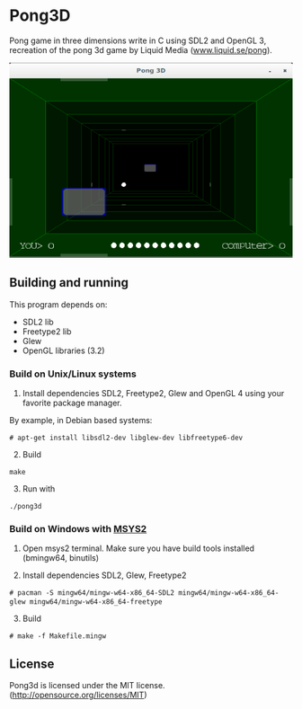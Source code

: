 # Pong3D

Pong game in three dimensions write in C using SDL2 and OpenGL 3, recreation of the pong 3d game by Liquid Media (www.liquid.se/pong).

![Pong3D](screenshot.png)

## Building and running

This program depends on:

* SDL2 lib
* Freetype2 lib
* Glew
* OpenGL libraries (3.2)


### Build on Unix/Linux systems

1. Install dependencies SDL2, Freetype2, Glew and OpenGL 4 using your favorite package manager.

By example, in Debian based systems:

```
# apt-get install libsdl2-dev libglew-dev libfreetype6-dev
```

2. Build
```
make
```

3. Run with
```
./pong3d
```

### Build on Windows with [MSYS2](https://www.msys2.org/)

1. Open msys2 terminal. Make sure you have build tools installed (bmingw64, binutils)

2. Install dependencies SDL2, Glew, Freetype2

```
# pacman -S mingw64/mingw-w64-x86_64-SDL2 mingw64/mingw-w64-x86_64-glew mingw64/mingw-w64-x86_64-freetype
```

3. Build

```
# make -f Makefile.mingw
```

## License

Pong3d is licensed under the MIT license. (http://opensource.org/licenses/MIT)


